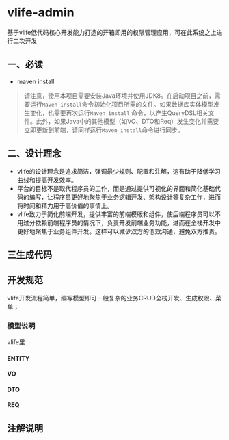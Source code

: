 # vlife-admin
基于vlife低代码核心开发能力打造的开箱即用的权限管理应用，可在此系统之上进行二次开发

## 一、必读
* maven install
> 请注意，使用本项目需要安装Java环境并使用JDK8。在启动项目之前，需要运行`Maven install`命令初始化项目所需的文件。如果数据库实体模型发生变化，也需要再次运行`Maven install` 命令，以产生QueryDSL相关文件。此外，如果Java中的其他模型（如VO、DTO和Req）发生变化并需要立即更新到前端，请同样运行`Maven install`命令进行同步。

## 二、设计理念
* vlife的设计理念是追求简洁，强调最少规则、配置和注解，这有助于降低学习曲线和提高开发效率。
* 平台的目标不是取代程序员的工作，而是通过提供可视化的界面和简化基础代码的编写，让程序员更好地聚焦于业务逻辑开发、架构设计等复杂工作，进而将时间和精力用于高价值的事情上。
* vlife致力于简化前端开发，提供丰富的前端模版和组件，使后端程序员可以不用过分依赖前端程序员的情况下，负责开发前端业务功能，进而在全栈开发中更好地聚焦于业务组件开发。这样可以减少双方的低效沟通，避免双方推责。

## 三生成代码

## 开发规范
vlife开发流程简单，编写模型即可一般复杂的业务CRUD全栈开发、生成权限、菜单；
### 模型说明
vlife里
#### ENTITY
#### VO
#### DTO
#### REQ

## 注解说明